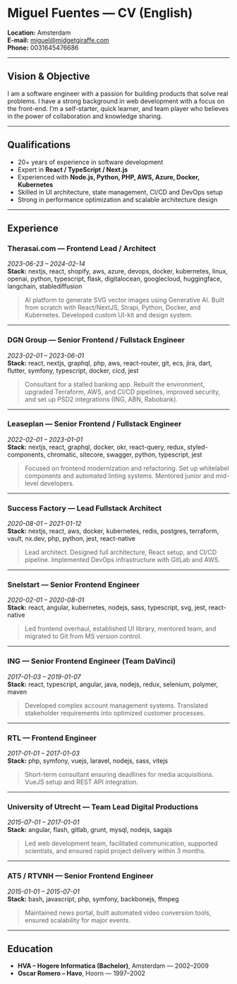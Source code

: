 # Miguel Fuentes — CV (English)

**Location:** Amsterdam  
**E-mail:** miguel@midgetgiraffe.com  
**Phone:** 0031645476686  

---

## Vision & Objective

I am a software engineer with a passion for building products that solve real problems. I have a strong background in web development with a focus on the front-end. I’m a self-starter, quick learner, and team player who believes in the power of collaboration and knowledge sharing.

---

## Qualifications

- 20+ years of experience in software development  
- Expert in **React / TypeScript / Next.js**  
- Experienced with **Node.js, Python, PHP, AWS, Azure, Docker, Kubernetes**  
- Skilled in UI architecture, state management, CI/CD and DevOps setup  
- Strong in performance optimization and scalable architecture design  

---

## Experience

### **Therasai.com — Frontend Lead / Architect**  
*2023-06-23 – 2024-02-14*  
**Stack:** nextjs, react, shopify, aws, azure, devops, docker, kubernetes, linux, openai, python, typescript, flask, digitalocean, googlecloud, huggingface, langchain, stablediffusion  
> AI platform to generate SVG vector images using Generative AI. Built from scratch with React/NextJS, Strapi, Python, Docker, and Kubernetes. Developed custom UI-kit and design system.

---

### **DGN Group — Senior Frontend / Fullstack Engineer**  
*2023-02-01 – 2023-06-01*  
**Stack:** react, nextjs, graphql, php, aws, react-router, git, ecs, jira, dart, flutter, symfony, typescript, docker, cicd, jest  
> Consultant for a stalled banking app. Rebuilt the environment, upgraded Terraform, AWS, and CI/CD pipelines, improved security, and set up PSD2 integrations (ING, ABN, Rabobank).

---

### **Leaseplan — Senior Frontend / Fullstack Engineer**  
*2022-02-01 – 2023-01-01*  
**Stack:** nextjs, react, graphql, docker, okr, react-query, redux, styled-components, chromatic, sitecore, swagger, python, typescript, jest  
> Focused on frontend modernization and refactoring. Set up whitelabel components and automated linting systems. Mentored junior and mid-level developers.

---

### **Success Factory — Lead Fullstack Architect**  
*2020-08-01 – 2021-01-12*  
**Stack:** nextjs, react, aws, docker, kubernetes, redis, postgres, terraform, vault, nx.dev, php, python, jest, react-native  
> Lead architect. Designed full architecture, React setup, and CI/CD pipeline. Implemented DevOps infrastructure with GitLab and AWS.

---

### **Snelstart — Senior Frontend Engineer**  
*2020-02-01 – 2020-08-01*  
**Stack:** react, angular, kubernetes, nodejs, sass, typescript, svg, jest, react-native  
> Led frontend overhaul, established UI library, mentored team, and migrated to Git from MS version control.

---

### **ING — Senior Frontend Engineer (Team DaVinci)**  
*2017-01-03 – 2019-01-07*  
**Stack:** react, typescript, angular, java, nodejs, redux, selenium, polymer, maven  
> Developed complex account management systems. Translated stakeholder requirements into optimized customer processes.

---

### **RTL — Frontend Engineer**  
*2017-01-01 – 2017-01-03*  
**Stack:** php, symfony, vuejs, laravel, nodejs, sass, vitejs  
> Short-term consultant ensuring deadlines for media acquisitions. VueJS setup and REST API integration.

---

### **University of Utrecht — Team Lead Digital Productions**  
*2015-07-01 – 2017-01-01*  
**Stack:** angular, flash, gitlab, grunt, mysql, nodejs, sagajs  
> Led web development team, facilitated communication, supported scientists, and ensured rapid project delivery within 3 months.

---

### **AT5 / RTVNH — Senior Frontend Engineer**  
*2015-01-01 – 2015-07-01*  
**Stack:** bash, javascript, php, symfony, backbonejs, ffmpeg  
> Maintained news portal, built automated video conversion tools, ensured scalability for major events.

---

## Education

- **HVA – Hogere Informatica (Bachelor)**, Amsterdam — 2002–2009  
- **Oscar Romero – Havo**, Hoorn — 1997–2002  
